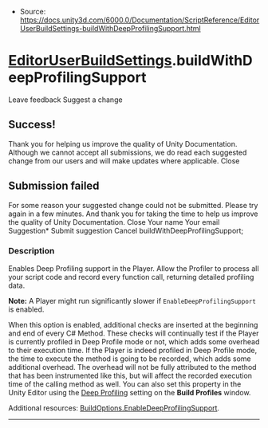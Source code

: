 * Source: https://docs.unity3d.com/6000.0/Documentation/ScriptReference/EditorUserBuildSettings-buildWithDeepProfilingSupport.html

#  [EditorUserBuildSettings](https://docs.unity3d.com/6000.0/Documentation/ScriptReference/EditorUserBuildSettings.html).buildWithDeepProfilingSupport
Leave feedback
Suggest a change
## Success!
Thank you for helping us improve the quality of Unity Documentation. Although we cannot accept all submissions, we do read each suggested change from our users and will make updates where applicable.
Close
## Submission failed
For some reason your suggested change could not be submitted. Please <a>try again</a> in a few minutes. And thank you for taking the time to help us improve the quality of Unity Documentation.
Close
Your name Your email Suggestion* Submit suggestion
Cancel
buildWithDeepProfilingSupport; 
### Description
Enables Deep Profiling support in the Player.
Allow the Profiler to process all your script code and record every function call, returning detailed profiling data.  
  
**Note:** A Player might run significantly slower if `EnableDeepProfilingSupport` is enabled.  
  
When this option is enabled, additional checks are inserted at the beginning and end of every C# Method. These checks will continually test if the Player is currently profiled in Deep Profile mode or not, which adds some overhead to their execution time. If the Player is indeed profiled in Deep Profile mode, the time to execute the method is going to be recorded, which adds some additional overhead. The overhead will not be fully attributed to the method that has been instrumented like this, but will affect the recorded execution time of the calling method as well. You can also set this property in the Unity Editor using the [Deep Profiling](https://docs.unity3d.com/6000.0/Documentation/Manual/build-profiles-reference.html#shared-build-settings) setting on the **Build Profiles** window.  
  
Additional resources: [BuildOptions.EnableDeepProfilingSupport](https://docs.unity3d.com/6000.0/Documentation/ScriptReference/BuildOptions.EnableDeepProfilingSupport.html).
* * *
